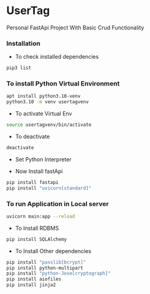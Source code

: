 # UserTag
Personal FastApi Project With Basic Crud Functionality

### Installation

* To check installed dependencies
```bash
pip3 list
```
### To install Python Virtual Environment
```bash
apt install python3.10-venv
python3.10 -m venv usertagvenv
```

* To activate Virtual Env
``` bash
source usertagvenv/bin/activate
```

* To deactivate
```bash
deactivate
```

* Set Python Interpreter

* Now Install fastApi
```bash
pip install fastapi
pip install "uvicorn[standard]"
```


### To run Application in Local server
```bash
uvicorn main:app --reload
```

* To Install RDBMS
```bash
pip install SQLAlchemy
```

* To Install Other dependencies
```bash
pip install "passlib[bcrypt]"
pip install python-multipart
pip install "python-Jose[cryptograph]"
pip install aiofiles
pip install jinja2
```